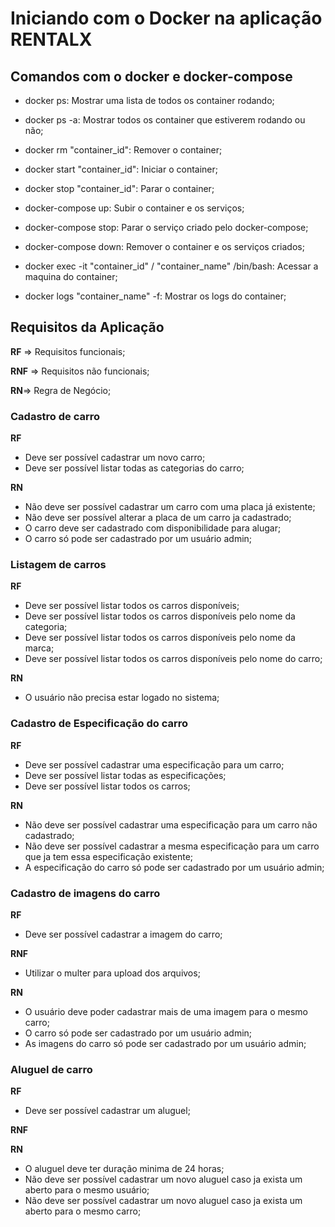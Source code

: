 # Iniciando com o Docker na aplicação RENTALX

## Comandos com o docker e docker-compose

- docker ps: Mostrar uma lista de todos os container rodando;

- docker ps -a: Mostrar todos os container que estiverem rodando ou não;

- docker rm "container_id": Remover o container;

- docker start "container_id": Iniciar o container;

- docker stop "container_id": Parar o container;

- docker-compose up: Subir o container e os serviços;

- docker-compose stop: Parar o serviço criado pelo docker-compose;

- docker-compose down: Remover o container e os serviços criados;

- docker exec -it "container_id" / "container_name" /bin/bash: Acessar a maquina do container;

- docker logs "container_name" -f: Mostrar os logs do container;


## Requisitos da Aplicação

**RF** => Requisitos funcionais;

**RNF** => Requisitos não funcionais; 

**RN**=> Regra de Negócio;


### Cadastro de carro

  **RF**
  - Deve ser possível cadastrar um novo carro;
  - Deve ser possível listar todas as categorias do carro;

  **RN**
  - Não deve ser possível cadastrar um carro com uma placa já existente;
  - Não deve ser possível alterar a placa de um carro ja cadastrado;
  - O carro deve ser cadastrado com disponibilidade para alugar;
  - O carro só pode ser cadastrado por um usuário admin;


### Listagem de carros

  **RF**
  - Deve ser possível listar todos os carros disponíveis;
  - Deve ser possível listar todos os carros disponíveis pelo nome da categoria;
  - Deve ser possível listar todos os carros disponíveis pelo nome da marca;
  - Deve ser possível listar todos os carros disponíveis pelo nome do carro;



  **RN**
  - O usuário não precisa estar logado no sistema;


### Cadastro de Especificação do carro

  **RF**
  - Deve ser possível cadastrar uma especificação para um carro;
  - Deve ser possível listar todas as especificações;
  - Deve ser possível listar todos os carros;

  **RN**
  - Não deve ser possível cadastrar uma especificação para um carro não cadastrado;
  - Não deve ser possível cadastrar a mesma especificação para um carro que ja tem essa especificação existente;
  - A especificação do carro só pode ser cadastrado por um usuário admin;


### Cadastro de imagens do carro
  **RF**
  - Deve ser possível cadastrar a imagem do carro;

  **RNF**
  - Utilizar o multer para upload dos arquivos;

  **RN**
  - O usuário deve poder cadastrar mais de uma imagem para o mesmo carro;
  - O carro só pode ser cadastrado por um usuário admin;
  - As imagens do carro só pode ser cadastrado por um usuário admin;


### Aluguel de carro

**RF**
- Deve ser possível cadastrar um aluguel;

**RNF**

**RN**
- O aluguel deve ter duração minima de 24 horas;
- Não deve ser possível cadastrar um novo aluguel caso ja exista um aberto para o mesmo usuário;
- Não deve ser possível cadastrar um novo aluguel caso ja exista um aberto para o mesmo carro;



